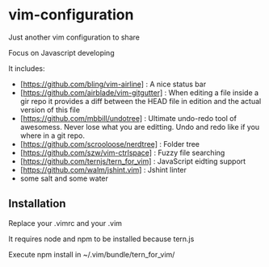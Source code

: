 vim-configuration
========
Just another vim configuration to share

Focus on Javascript developing

It includes:
* [https://github.com/bling/vim-airline] : A nice status bar
* [https://github.com/airblade/vim-gitgutter] : When editing a file inside a gir repo it provides a diff between the HEAD file in edition and the actual version of this file
* [https://github.com/mbbill/undotree] : Ultimate undo-redo tool of awesomess.  Never lose what you are editting. Undo and redo like if you where in a git repo. 
* [https://github.com/scrooloose/nerdtree] : Folder tree
* [https://github.com/szw/vim-ctrlspace] : Fuzzy file searching
* [https://github.com/ternjs/tern_for_vim] : JavaScript eidting support
* [https://github.com/walm/jshint.vim] : Jshint linter
* some salt and some water


Installation
-----------
Replace your .vimrc and your .vim

It requires node and npm to be installed because tern.js

Execute npm install in ~/.vim/bundle/tern_for_vim/
